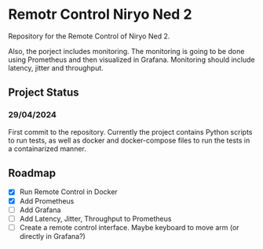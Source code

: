 # Remotr Control Niryo Ned 2

Repository for the Remote Control of Niryo Ned 2. 

Also, the porject includes monitoring. The monitoring is going to be done using Prometheus and then visualized in Grafana. Monitoring should include latency, jitter and throughput.


## Project Status

### 29/04/2024

First commit to the repository. Currently the project contains Python scripts to run tests, as well as docker and docker-compose files to run the tests in a containarized manner.

## Roadmap

- [x] Run Remote Control in Docker
- [x] Add Prometheus
- [ ] Add Grafana
- [ ] Add Latency, Jitter, Throughput to Prometheus
- [ ] Create a remote control interface. Maybe keyboard to move arm (or directly in Grafana?)
